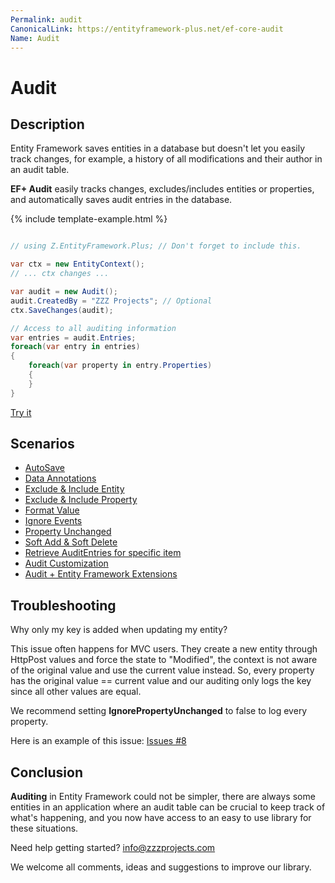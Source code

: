```yaml
---
Permalink: audit
CanonicalLink: https://entityframework-plus.net/ef-core-audit
Name: Audit
---
```


# Audit

## Description

Entity Framework saves entities in a database but doesn't let you easily track changes, for example, a history of all modifications and their author in an audit table.

**EF+ Audit** easily tracks changes, excludes/includes entities or properties, and automatically saves audit entries in the database.


{% include template-example.html %} 
```csharp

// using Z.EntityFramework.Plus; // Don't forget to include this.

var ctx = new EntityContext();
// ... ctx changes ...

var audit = new Audit();
audit.CreatedBy = "ZZZ Projects"; // Optional
ctx.SaveChanges(audit);

// Access to all auditing information
var entries = audit.Entries;
foreach(var entry in entries)
{
    foreach(var property in entry.Properties)
    {
    }
}
```
[Try it](https://dotnetfiddle.net/AJVhpP)

## Scenarios

 - [AutoSave](scenarios/ef6-audit-autosave.md)
 - [Data Annotations](scenarios/ef6-audit-data-annotations.md)
 - [Exclude & Include Entity](scenarios/ef6-audit-exclude-include-entity.md)
 - [Exclude & Include Property](scenarios/ef6-audit-exclude-include-property.md)
 - [Format Value](scenarios/ef6-audit-format-value.md)
 - [Ignore Events](scenarios/ef6-audit-ignore-events.md)
 - [Property Unchanged](scenarios/ef6-audit-property-unchanged.md)
 - [Soft Add & Soft Delete](scenarios/ef6-audit-soft-add-soft-delete.md)
 - [Retrieve AuditEntries for specific item](scenarios/ef6-audit-retrieve-audit-entries-for-specific-item.md)
 - [Audit Customization](scenarios/ef6-audit-customization.md)
 - [Audit + Entity Framework Extensions](scenarios/ef6-audit-ef-extensions.md)

## Troubleshooting

Why only my key is added when updating my entity?

This issue often happens for MVC users. They create a new entity through HttpPost values and force the state to "Modified", the context is not aware of the original value and use the current value instead. So, every property has the original value == current value and our auditing only logs the key since all other values are equal.

We recommend setting **IgnorePropertyUnchanged** to false to log every property.

Here is an example of this issue: [Issues #8](https://github.com/zzzprojects/EntityFramework-Plus/issues/8)

## Conclusion

**Auditing** in Entity Framework could not be simpler, there are always some entities in an application where an audit table can be crucial to keep track of what's happening, and you now have access to an easy to use library for these situations.

Need help getting started? [info@zzzprojects.com](mailto:info@zzzprojects.com)

We welcome all comments, ideas and suggestions to improve our library.
